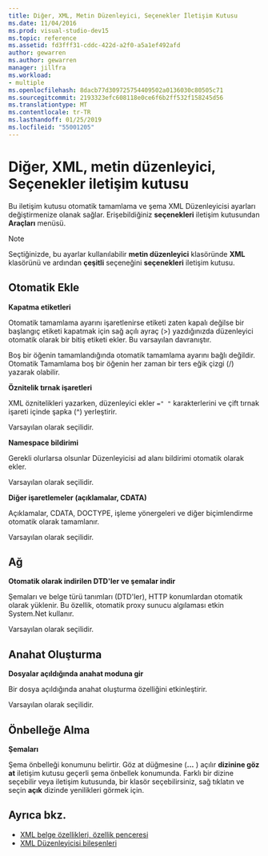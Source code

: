 ```yaml
---
title: Diğer, XML, Metin Düzenleyici, Seçenekler İletişim Kutusu
ms.date: 11/04/2016
ms.prod: visual-studio-dev15
ms.topic: reference
ms.assetid: fd3fff31-cddc-422d-a2f0-a5a1ef492afd
author: gewarren
ms.author: gewarren
manager: jillfra
ms.workload:
- multiple
ms.openlocfilehash: 8dacb77d309725754409502a0136030c80505c71
ms.sourcegitcommit: 2193323efc608118e0ce6f6b2ff532f158245d56
ms.translationtype: MT
ms.contentlocale: tr-TR
ms.lasthandoff: 01/25/2019
ms.locfileid: "55001205"
---
```

# <a name="miscellaneous-xml-text-editor-options-dialog-box"></a>Diğer, XML, metin düzenleyici, Seçenekler iletişim kutusu

Bu iletişim kutusu otomatik tamamlama ve şema XML Düzenleyicisi ayarları değiştirmenize olanak sağlar. Erişebildiğiniz **seçenekleri** iletişim kutusundan **Araçları** menüsü.

> [!NOTE]
> Seçtiğinizde, bu ayarlar kullanılabilir **metin düzenleyici** klasöründe **XML** klasörünü ve ardından **çeşitli** seçeneğini **seçenekleri** iletişim kutusu.


## <a name="auto-insert"></a>Otomatik Ekle
 **Kapatma etiketleri**

 Otomatik tamamlama ayarını işaretlenirse etiketi zaten kapalı değilse bir başlangıç etiketi kapatmak için sağ açılı ayraç (>) yazdığınızda düzenleyici otomatik olarak bir bitiş etiketi ekler. Bu varsayılan davranıştır.

 Boş bir öğenin tamamlandığında otomatik tamamlama ayarını bağlı değildir. Otomatik Tamamlama boş bir öğenin her zaman bir ters eğik çizgi (/) yazarak olabilir.

 **Öznitelik tırnak işaretleri**

 XML öznitelikleri yazarken, düzenleyici ekler `=" "` karakterlerini ve çift tırnak işareti içinde şapka (^) yerleştirir.

 Varsayılan olarak seçilidir.

 **Namespace bildirimi**

 Gerekli olurlarsa olsunlar Düzenleyicisi ad alanı bildirimi otomatik olarak ekler.

 Varsayılan olarak seçilidir.

 **Diğer işaretlemeler (açıklamalar, CDATA)**

 Açıklamalar, CDATA, DOCTYPE, işleme yönergeleri ve diğer biçimlendirme otomatik olarak tamamlanır.

 Varsayılan olarak seçilidir.

## <a name="network"></a>Ağ
 **Otomatik olarak indirilen DTD'ler ve şemalar indir**

 Şemaları ve belge türü tanımları (DTD'ler), HTTP konumlardan otomatik olarak yüklenir. Bu özellik, otomatik proxy sunucu algılaması etkin System.Net kullanır.

 Varsayılan olarak seçilidir.

## <a name="outlining"></a>Anahat Oluşturma
 **Dosyalar açıldığında anahat moduna gir**

 Bir dosya açıldığında anahat oluşturma özelliğini etkinleştirir.

 Varsayılan olarak seçilidir.

## <a name="caching"></a>Önbelleğe Alma
 **Şemaları**

 Şema önbelleği konumunu belirtir. Göz at düğmesine (**...** ) açılır **dizinine göz at** iletişim kutusu geçerli şema önbellek konumunda. Farklı bir dizine seçebilir veya iletişim kutusunda, bir klasör seçebilirsiniz, sağ tıklatın ve seçin **açık** dizinde yenilikleri görmek için.

## <a name="see-also"></a>Ayrıca bkz.

- [XML belge özellikleri, özellik penceresi](../xml-tools/xml-document-properties-properties-window.md)
- [XML Düzenleyicisi bileşenleri](../xml-tools/xml-editor-components.md)